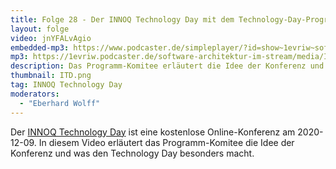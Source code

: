 ```yaml
---
title: Folge 28 - Der INNOQ Technology Day mit dem Technology-Day-Programm-Komitee
layout: folge
video: jnYFALvAgio
embedded-mp3: https://www.podcaster.de/simpleplayer/?id=show~1evriw~software-architektur-im-stream~pod-5fce72b8866c0650815247&v=1607368309
mp3: https://1evriw.podcaster.de/software-architektur-im-stream/media/INNOQTechnologyDay.mp3
description: Das Programm-Komitee erläutert die Idee der Konferenz und was den Technology Day besonders macht.
thumbnail: ITD.png
tag: INNOQ Technology Day
moderators:
  - "Eberhard Wolff"
---
```


Der [INNOQ Technology Day](https://technologyday.innoq.com/) ist eine
kostenlose Online-Konferenz am 2020-12-09. In diesem Video erläutert
das Programm-Komitee die Idee der Konferenz und was den Technology
Day besonders macht.

